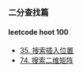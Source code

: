 ### 二分查找篇
#### leetcode hoot 100
* [35. 搜索插入位置](https://github.com/cyh756085049/web-system/blob/main/algorithms/leetcode/binary-search/q35_searchInsert.js)
* [74. 搜索二维矩阵](https://github.com/cyh756085049/web-system/blob/main/algorithms/leetcode/binary-search/q35_searchMatrix.js)
